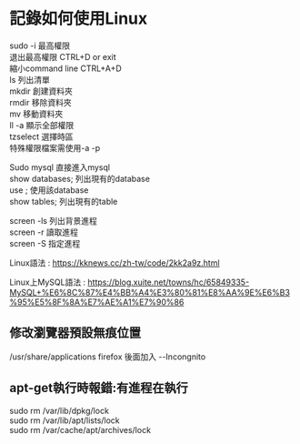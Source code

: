 # 記錄如何使用Linux

sudo -i 最高權限  
退出最高權限  CTRL+D or exit  
縮小command line  CTRL+A+D  
ls 列出清單  
mkdir 創建資料夾  
rmdir 移除資料夾  
mv    移動資料夾  
ll -a 顯示全部權限  
tzselect  選擇時區  
特殊權限檔案需使用-a -p  

Sudo mysql 直接進入mysql  
show databases;  列出現有的database  
use <database name>;  使用該database  
show tables; 列出現有的table

screen -ls 列出背景進程  
screen -r  讀取進程  
screen -S  指定進程  


Linux語法 : https://kknews.cc/zh-tw/code/2kk2a9z.html

Linux上MySQL語法 : https://blog.xuite.net/towns/hc/65849335-MySQL+%E6%8C%87%E4%BB%A4%E3%80%81%E8%AA%9E%E6%B3%95%E5%8F%8A%E7%AE%A1%E7%90%86

## 修改瀏覽器預設無痕位置  

/usr/share/applications
firefox   後面加入 --Incongnito

## apt-get執行時報錯:有進程在執行

sudo rm /var/lib/dpkg/lock  
sudo rm /var/lib/apt/lists/lock  
sudo rm /var/cache/apt/archives/lock  
